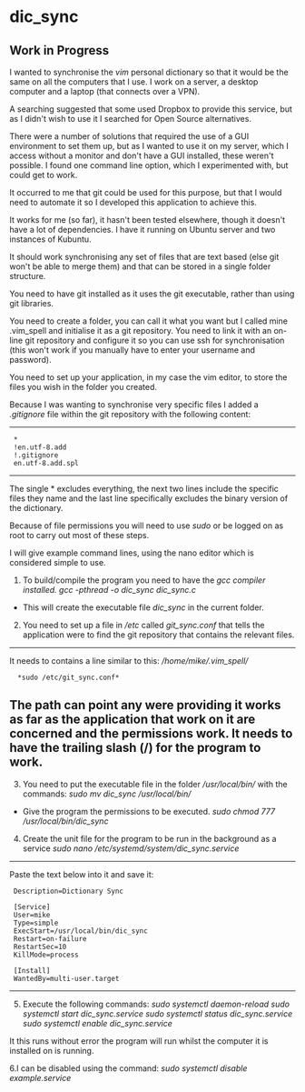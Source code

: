 # dic_sync
## Work in Progress

I wanted to synchronise the *vim* personal dictionary so that it would be the same on all the computers that I use.  I work on a server, a desktop computer and a laptop (that connects over a VPN).

A searching suggested that some used Dropbox to provide this service, but as I didn't wish to use it I searched for Open Source alternatives.

There were a number of solutions that required the use of a GUI environment to set them up, but as I wanted to use it on my server, which I access without a monitor and don't have a GUI installed, these weren't possible.  I found one command line option, which I experimented with, but could get to work.

It occurred to me that git could be used for this purpose, but that I would need to automate it so I developed this application to achieve this.

It works for me (so far), it hasn't been tested elsewhere, though it doesn't have a lot of dependencies. I have it running on Ubuntu server and two instances of Kubuntu.

It should work synchronising any set of files that are text based (else git won't be able to merge them) and that can be stored in a single folder structure.

You need to have git installed as it uses the git executable, rather than using git libraries.

You need to create a folder, you can call it what you want but I called mine .vim_spell and initialise it as a git repository. You need to link it with an on-line git repository and configure it so you can use ssh for synchronisation (this won't work if you manually have to enter your username and password).

You need to set up your application, in my case the vim editor, to store the files you wish in the folder you created.

Because I was wanting to synchronise very specific files I added a *.gitignore* file within the git repository with the following content:

---
     *
     !en.utf-8.add
     !.gitignore
     en.utf-8.add.spl
---

The single * excludes everything, the next two lines include the specific files they name and the last line specifically excludes the binary version of the dictionary.

Because of file permissions you will need to use *sudo* or be logged on as root to carry out most of these steps.

I will give example command lines, using the nano editor which is considered simple to use.

1. To build/compile the program you need to have the *gcc compiler installed.*
     *gcc -pthread -o dic_sync dic_sync.c*
 - This will create the executable file *dic_sync* in the current folder.

2.  You need to set up a file in */etc* called *git_sync.conf* that tells the application were to find the git repository that contains the relevant files.
---
It needs to contains a line similar to this:
      */home/mike/.vim_spell/*

      *sudo /etc/git_sync.conf* 

The path can point any were providing it works as far as the application that work on it are concerned and the permissions work. It needs to have the trailing slash (/) for the program to work.
---

3. You need to put the executable file in the folder */usr/local/bin/* with the commands:
     *sudo mv dic_sync /usr/local/bin/*
 - Give the program the permissions to be executed.
     *sudo chmod 777 /usr/local/bin/dic_sync*

4. Create the unit file for the program to be run in the background as a service
     *sudo nano /etc/systemd/system/dic_sync.service*

---
Paste the text below into it and save it:

     Description=Dictionary Sync 

     [Service] 
     User=mike 
     Type=simple 
     ExecStart=/usr/local/bin/dic_sync 
     Restart=on-failure 
     RestartSec=10 
     KillMode=process 

     [Install] 
     WantedBy=multi-user.target
---

5. Execute the following commands:
     *sudo systemctl daemon-reload*
     *sudo systemctl start  dic_sync.service* 
     *sudo systemctl status dic_sync.service*
     *sudo systemctl enable dic_sync.service*

It this runs without error the program will run whilst the computer it is installed on is running.

6.I can be disabled using the command:
      *sudo systemctl disable example.service*


